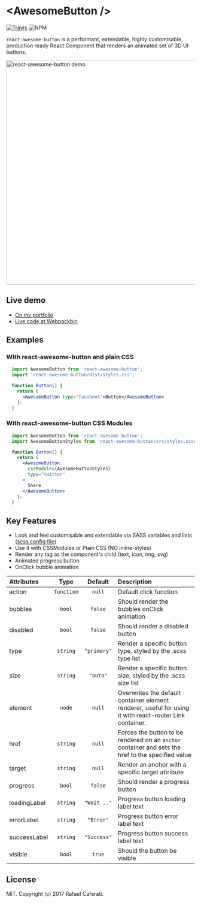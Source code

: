 # &lt;AwesomeButton /&gt;

[![Travis](https://img.shields.io/travis/rcaferati/react-awesome-button/master.svg)](https://travis-ci.org/rcaferati/react-awesome-button) ![NPM](https://img.shields.io/npm/v/react-awesome-button.svg)

`react-awesome-button` is a performant, extendable, highly customisable, production ready React Component that renders an animated set of 3D UI buttons.

<img width="600" alt="react-awesome-button demo" src="https://github.com/rcaferati/react-awesome-button/blob/road-to-one/demo/images/theme-set.gif?raw=true">

## Live demo

+ <a href="https://caferati.me/demo/react-awesome-button" target="_blank">On my portfolio</a>
+ <a href="https://www.webpackbin.com/bins/-Kod7WV_1sLWnwxPdZJ-" target="_blank">Live code at Webpackbin</a>

## Examples

### With react-awesome-button and plain CSS
```jsx
  import AwesomeButton from 'react-awesome-button';
  import 'react-awesome-button/dist/styles.css';

  function Button() {
    return (
      <AwesomeButton type="facebook">Button</AwesomeButton>
    );
  }
```

### With react-awesome-button CSS Modules
```jsx
  import AwesomeButton from 'react-awesome-button';
  import AwesomeButtonStyles from 'react-awesome-button/src/styles.scss'

  function Button() {
    return (
      <AwesomeButton
        cssModule={AwesomeButtonStyles}
        type="twitter"
      >
        Share
      </AwesomeButton>
    );
  }
```

## Key Features

+ Look and feel customisable and extendable via SASS variables and lists ([scss config file](https://github.com/rcaferati/react-awesome-button/blob/master/src/styles/default.scss))
+ Use it with CSSModules or Plain CSS (NO inline-styles)
+ Render any tag as the component\'s child (text, icon, img, svg)
+ Animated progress button
+ OnClick bubble animation

| Attributes            | Type          | Default     | Description |
| :---------            | :--:          | :-----:     | :----------- |
| action                | `function`    | `null`      | Default click function |
| bubbles               | `bool`        | `false`     | Should render the bubbles onClick animation |
| disabled              | `bool`        | `false`     | Should render a disabled button |
| type                  | `string`      | `"primary"` | Render a specific button type, styled by the .scss type list |
| size                  | `string`      | `"auto"`    | Render a specific button size, styled by the .scss size list |
| element               | `node`        | `null`      | Overwrites the default container element renderer, useful for using it with react-router Link container. |
| href                  | `string`      | `null`      | Forces the button to be rendered on an `anchor` container and sets the href to the specified value |
| target                | `string`      | `null`      | Render an anchor with a specific target attribute |
| progress              | `bool`        | `false`     | Should render a progress button |
| loadingLabel          | `string`      | `"Wait .."` | Progress button loading label text |
| errorLabel            | `string`      | `"Error"`   | Progress button error label text |
| successLabel          | `string`      | `"Success"` | Progress button success label text |
| visible               | `bool`        | `true`      | Should the button be visible |

## License

MIT. Copyright (c) 2017 Rafael Caferati.
